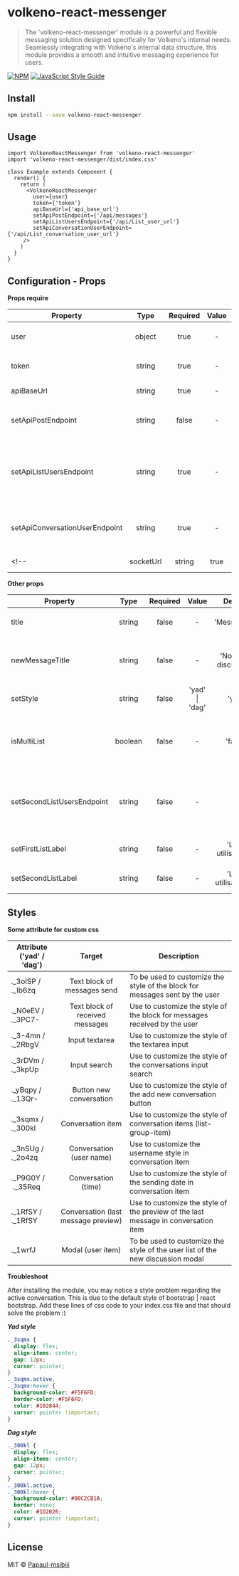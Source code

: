 # volkeno-react-messenger

> The 'volkeno-react-messenger' module is a powerful and flexible messaging solution designed specifically for Volkeno's internal needs. Seamlessly integrating with Volkeno's internal data structure, this module provides a smooth and intuitive messaging experience for users.

[![NPM](https://img.shields.io/npm/v/volkeno-react-messenger.svg)](https://www.npmjs.com/package/volkeno-react-messenger) [![JavaScript Style Guide](https://img.shields.io/badge/code_style-standard-brightgreen.svg)](https://standardjs.com)

## Install

```bash
npm install --save volkeno-react-messenger
```

## Usage

```tsx
import VolkenoReactMessenger from 'volkeno-react-messenger'
import 'volkeno-react-messenger/dist/index.css'

class Example extends Component {
  render() {
    return (
      <VolkenoReactMessenger
        user={user}
        token={'token'}
        apiBaseUrl={'api_base_url'}
        setApiPostEndpoint={'/api/messages'}
        setApiListUsersEndpoint={'/api/List_user_url'}
        setApiConversationUserEndpoint={'/api/List_conversation_user_url'}
     />
    )
  }
}
```


## Configuration - Props

**Props require**

| Property                        |   Type   | Required | Value |  Default | Description                                                            |
| ------------------------------- | :------: | :------: | :---: | :------: | ---------------------------------------------------------------------- |
| user                            |  object  |  true    |   -   |    { }   | Provide logged in user data                                            |
| token                           |  string  |  true    |   -   |    ' '   | Provide logged in user token                                           |
| apiBaseUrl                      |  string  |  true    |   -   |    ' '   | Provide api base url                                                   |
| setApiPostEndpoint              |  string  |  false   |   -   |    '/api/messages'   | Provide the endpoint to post messages                      |
| setApiListUsersEndpoint         |  string  |  true    |   -   |    ' '   | Provide an endpoint for the first list or list of all users the user can chat with     |
| setApiConversationUserEndpoint  |  string  |  true    |   -   |    ' '   | Provide the endpoint for the user's list of all conversations          |
<!-- | socketUrl                       |  string  |  true    |    '164.92.136.142:4026'   | Provide socket url                                   | -->

**Other props**

| Property                        |   Type   | Required | Value |  Default | Description                                                            |
| ------------------------------- | :------: | :------: | :---: | :------: | ---------------------------------------------------------------------- |
| title                           |  string  |  false   |   -   |    'Messagerie'   | Set the name of the chat                                      |
| newMessageTitle                 |  string  |  false   |   -   |    'Nouvelle discussion'   | Set the name of new discussion modal                 |
| setStyle                        |  string  |  false   | 'yad' \| 'dag' |    'yad'  | Set the messaging style                                       |
| isMultiList                     |  boolean |  false   |   -   |    'false'   | Define whether the list of users for chat is multiple or not       |
| setSecondListUsersEndpoint      |  string  |  false   |   -   |    ' '   | Provide an endpoint for the second list the user can chat with         |
| setFirstListLabel               |  string  |  false   |   -   |    'Liste utilisateurs'   | Set label for first user list                         |
| setSecondListLabel              |  string  |  false   |   -   |    'Liste utilisateur 2'   | Set label for second user list                       |

## Styles

**Some attribute for custom css**

| Attribute ('yad' / 'dag')       |  Target  | Description                                                                                      |
| ------------------------------- | :------: | ------------------------------------------------------------------------------------------------ |
| ._3oISP  /  ._Ib6zq             | Text block of messages send | To be used to customize the style of the block for messages sent by the user  |
| ._N0eEV  /  ._3PC7-             | Text block of received messages | Use to customize the style of the block for messages received by the user |
| ._3-4mn  /  ._2RbgV             | Input textarea | Use to customize the style of the textarea input                                           |
| ._3rDVm  /  ._3kpUp             | Input search | Use to customize the style of the conversations input search                                 |
| ._yBqpy  /  ._13Qr-             | Button new conversation | Use to customize the style of the add new conversation button                     |
| ._3sqmx  /  ._300kl             | Conversation item | Use to customize the style of conversation items (list-group-item)                      |
| ._3nSUg  /  ._2o4zq             | Conversation (user name) | Use to customize the username style in conversation item                         |
| ._P9G0Y  /  ._35Req             | Conversation (time) | Use to customize the style of the sending date in conversation item                   |
| ._1RfSY  /  ._1RfSY             | Conversation (last message preview) | Use to customize the style of the preview of the last message in conversation item |
| ._1wrfJ                         | Modal (user item) | To be used to customize the style of the user list of the new discussion modal          |

**Troubleshoot**

After installing the module, you may notice a style problem regarding the active conversation. This is due to the default style of bootstrap | react bootstrap.
Add these lines of css code to your index.css file and that should solve the problem :)

***Yad style***

```css
._3sqmx {
  display: flex;
  align-items: center;
  gap: 12px;
  cursor: pointer;
}
._3sqmx.active,
._3sqmx:hover {
  background-color: #F5F6FD;
  border-color: #F5F6FD;
  color: #102844;
  cursor: pointer !important;
}
```

***Dag style***

```css
._300kl {
  display: flex;
  align-items: center;
  gap: 12px;
  cursor: pointer;
}
._300kl.active,
._300kl:hover {
  background-color: #00C2CB1A;
  border: none;
  color: #1D2026;
  cursor: pointer !important;
}
```

## License

MIT © [Papaul-msibiii](https://github.com/Papaul-msibiii)
